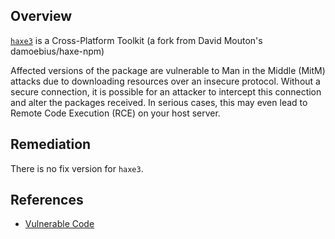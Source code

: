 ## Overview
[`haxe3`](https://www.npmjs.com/package/haxe3) is a Cross-Platform Toolkit (a fork from David Mouton's damoebius/haxe-npm)

Affected versions of the package are vulnerable to Man in the Middle (MitM) attacks due to downloading resources over an insecure protocol. Without a secure connection, it is possible for an attacker to intercept this connection and alter the packages received. In serious cases, this may even lead to Remote Code Execution (RCE) on your host server.

## Remediation
There is no fix version for `haxe3`.

## References
- [Vulnerable Code](https://github.com/mebyz/haxe3/blob/master/bin/install.js#L21)

